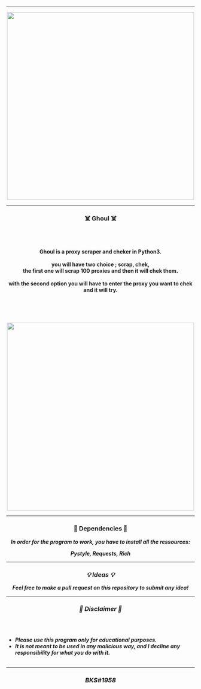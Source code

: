 -----

<p align="center">
<img src="https://user-images.githubusercontent.com/94129991/189517067-e27b2cc4-23a5-4cf7-b0e6-183d1ffd5e34.png", width="500", height="500">
</p>


-----

### <p align="center">☠️ Ghoul ☠️</p>

<br><br>
<p align="center">
<strong>
Ghoul is a proxy scraper and cheker in Python3.
<br><br>
you will have two choice ; scrap, chek,
<br>
the first one will scrap 100 proxies and then it will chek them.
<br><br>
with the second option you will have to enter the proxy you want to chek and it will try.
<br><br><br>
</strong>
</p>
<br>
<p align="center">
<img src="https://user-images.githubusercontent.com/94129991/189517414-7d048126-49bf-4521-a32f-ed0da7fb0134.png", width="500", height="500">
</p>

-----

### <p align="center">📀 Dependencies 📀</p>

<p align="center"><strong><i>In order for the program to work, you have to install all the ressources: </i></strong</p>
<p align="center"><strong><i>Pystyle, Requests, Rich

-----

### <p align="center">💡 Ideas 💡</p>

<p align="center"><strong><i>Feel free to make a pull request on this repository to submit any idea!</i></strong</p>

-----

### <p align="center">📌 Disclaimer 📌</p>

<br><br>
* ***Please use this program only for educational purposes.***
* ***It is not meant to be used in any malicious way, and I decline any responsibility for what you do with it.***
<br><br>

-----

### <p align="center">BKS#1958</p>
